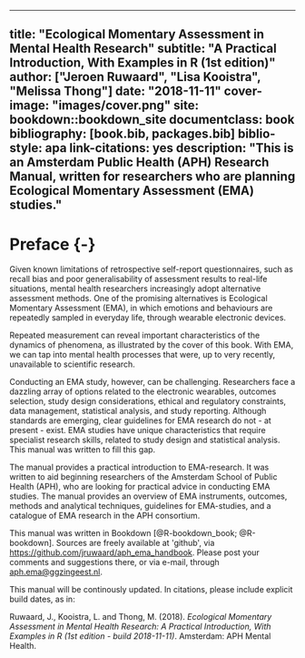 
--- 
title: "Ecological Momentary Assessment in Mental Health Research"
subtitle: "A Practical Introduction, With Examples in R (1st edition)"
author: ["Jeroen Ruwaard", "Lisa Kooistra", "Melissa Thong"]
date: "2018-11-11"
cover-image: "images/cover.png"
site: bookdown::bookdown_site
documentclass: book
bibliography: [book.bib, packages.bib]
biblio-style: apa
link-citations: yes
description: "This is an Amsterdam Public Health (APH) Research Manual, written for 
researchers who are planning Ecological Momentary Assessment (EMA) studies."
---

# Preface {-}

Given known limitations of retrospective self-report questionnaires, such as
recall bias and poor generalisability of assessment results to real-life
situations, mental health researchers increasingly adopt alternative assessment
methods. One of the promising alternatives is Ecological Momentary Assessment
(EMA), in which emotions and behaviours are repeatedly sampled in everyday life,
through wearable electronic devices.

Repeated measurement can reveal important characteristics of the dynamics of
phenomena, as illustrated by the cover of this book. With EMA, we can tap into
mental health processes that were, up to very recently, unavailable to
scientific research.

Conducting an EMA study, however, can be challenging. Researchers face a
dazzling array of options related to the electronic wearables, outcomes
selection, study design considerations, ethical and regulatory constraints, data
management, statistical analysis, and study reporting. Although standards are
emerging, clear guidelines for EMA research do not - at present - exist. EMA
studies have unique characteristics that require specialist research skills,
related to study design and statistical analysis. This manual was written to
fill this gap.

The manual provides a practical introduction to EMA-research. It was written to
aid beginning researchers of the Amsterdam School of Public Health (APH), who
are looking for practical advice in conducting EMA studies. The manual provides
an overview of EMA instruments, outcomes, methods and analytical techniques,
guidelines for EMA-studies, and a catalogue of EMA research in the APH
consortium.

This manual was written in Bookdown [@R-bookdown\_book; @R-bookdown]. Sources
are freely available at 'github', via
<https://github.com/jruwaard/aph_ema_handbook>. Please post your comments and
suggestions there, or via e-mail, through <aph.ema@ggzingeest.nl>.

This manual will be continously updated. In citations, please include explicit 
build dates, as in:

Ruwaard, J., Kooistra, L. and Thong, M. (2018). *Ecological Momentary Assessment
in Mental Health Research: A Practical Introduction, With Examples in R (1st
edition - build 2018-11-11)*. Amsterdam: APH Mental Health. 
